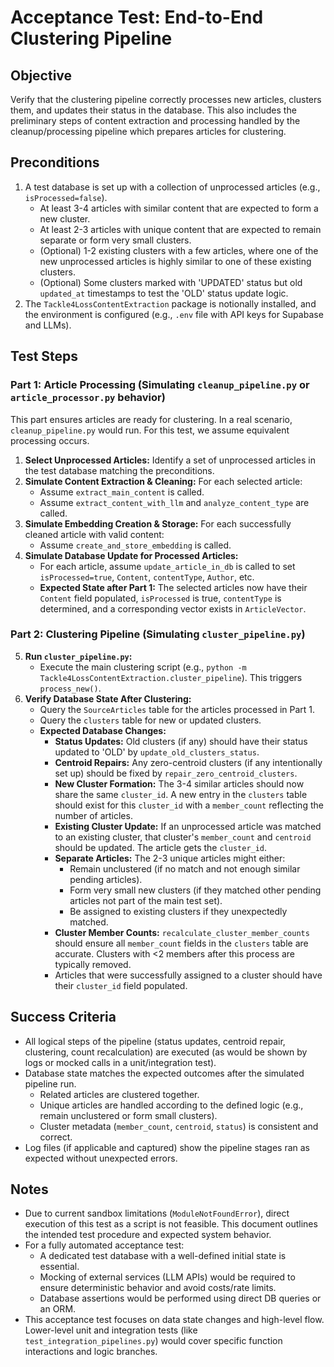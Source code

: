 # Acceptance Test: End-to-End Clustering Pipeline

## Objective
Verify that the clustering pipeline correctly processes new articles, clusters them, and updates their status in the database. This also includes the preliminary steps of content extraction and processing handled by the cleanup/processing pipeline which prepares articles for clustering.

## Preconditions
1. A test database is set up with a collection of unprocessed articles (e.g., `isProcessed=false`).
   - At least 3-4 articles with similar content that are expected to form a new cluster.
   - At least 2-3 articles with unique content that are expected to remain separate or form very small clusters.
   - (Optional) 1-2 existing clusters with a few articles, where one of the new unprocessed articles is highly similar to one of these existing clusters.
   - (Optional) Some clusters marked with 'UPDATED' status but old `updated_at` timestamps to test the 'OLD' status update logic.
2. The `Tackle4LossContentExtraction` package is notionally installed, and the environment is configured (e.g., `.env` file with API keys for Supabase and LLMs).

## Test Steps

### Part 1: Article Processing (Simulating `cleanup_pipeline.py` or `article_processor.py` behavior)
This part ensures articles are ready for clustering. In a real scenario, `cleanup_pipeline.py` would run. For this test, we assume equivalent processing occurs.

1. **Select Unprocessed Articles:** Identify a set of unprocessed articles in the test database matching the preconditions.
2. **Simulate Content Extraction & Cleaning:** For each selected article:
   - Assume `extract_main_content` is called.
   - Assume `extract_content_with_llm` and `analyze_content_type` are called.
3. **Simulate Embedding Creation & Storage:** For each successfully cleaned article with valid content:
   - Assume `create_and_store_embedding` is called.
4. **Simulate Database Update for Processed Articles:**
   - For each article, assume `update_article_in_db` is called to set `isProcessed=true`, `Content`, `contentType`, `Author`, etc.
   - **Expected State after Part 1:** The selected articles now have their `Content` field populated, `isProcessed` is true, `contentType` is determined, and a corresponding vector exists in `ArticleVector`.

### Part 2: Clustering Pipeline (Simulating `cluster_pipeline.py`)

5. **Run `cluster_pipeline.py`:**
   - Execute the main clustering script (e.g., `python -m Tackle4LossContentExtraction.cluster_pipeline`). This triggers `process_new()`.
6. **Verify Database State After Clustering:**
   - Query the `SourceArticles` table for the articles processed in Part 1.
   - Query the `clusters` table for new or updated clusters.
   - **Expected Database Changes:**
     - **Status Updates:** Old clusters (if any) should have their status updated to 'OLD' by `update_old_clusters_status`.
     - **Centroid Repairs:** Any zero-centroid clusters (if any intentionally set up) should be fixed by `repair_zero_centroid_clusters`.
     - **New Cluster Formation:** The 3-4 similar articles should now share the same `cluster_id`. A new entry in the `clusters` table should exist for this `cluster_id` with a `member_count` reflecting the number of articles.
     - **Existing Cluster Update:** If an unprocessed article was matched to an existing cluster, that cluster's `member_count` and `centroid` should be updated. The article gets the `cluster_id`.
     - **Separate Articles:** The 2-3 unique articles might either:
       - Remain unclustered (if no match and not enough similar pending articles).
       - Form very small new clusters (if they matched other pending articles not part of the main test set).
       - Be assigned to existing clusters if they unexpectedly matched.
     - **Cluster Member Counts:** `recalculate_cluster_member_counts` should ensure all `member_count` fields in the `clusters` table are accurate. Clusters with <2 members after this process are typically removed.
     - Articles that were successfully assigned to a cluster should have their `cluster_id` field populated.

## Success Criteria
- All logical steps of the pipeline (status updates, centroid repair, clustering, count recalculation) are executed (as would be shown by logs or mocked calls in a unit/integration test).
- Database state matches the expected outcomes after the simulated pipeline run.
  - Related articles are clustered together.
  - Unique articles are handled according to the defined logic (e.g., remain unclustered or form small clusters).
  - Cluster metadata (`member_count`, `centroid`, `status`) is consistent and correct.
- Log files (if applicable and captured) show the pipeline stages ran as expected without unexpected errors.

## Notes
- Due to current sandbox limitations (`ModuleNotFoundError`), direct execution of this test as a script is not feasible. This document outlines the intended test procedure and expected system behavior.
- For a fully automated acceptance test:
  - A dedicated test database with a well-defined initial state is essential.
  - Mocking of external services (LLM APIs) would be required to ensure deterministic behavior and avoid costs/rate limits.
  - Database assertions would be performed using direct DB queries or an ORM.
- This acceptance test focuses on data state changes and high-level flow. Lower-level unit and integration tests (like `test_integration_pipelines.py`) would cover specific function interactions and logic branches.
```
